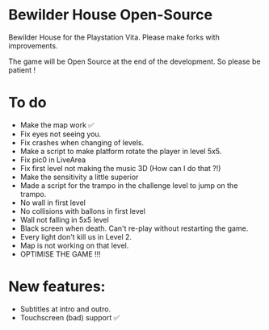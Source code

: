 # Bewilder House Open-Source
Bewilder House for the Playstation Vita.
Please make forks with improvements.

The game will be Open Source at the end of the development. So please be patient !

# To do
- Make the map work ✅
- Fix eyes not seeing you.
- Fix crashes when changing of levels.
- Make a script to make platform rotate the player in level 5x5.
- Fix pic0 in LiveArea
- Fix first level not making the music 3D (How can I do that ?!)
- Make the sensitivity a little superior
- Made a script for the trampo in the challenge level to jump on the trampo.
- No wall in first level
- No collisions with ballons in first level
- Wall not falling in 5x5 level
- Black screen when death. Can't re-play without restarting the game.
- Every light don't kill us in Level 2.
- Map is not working on that level.
- OPTIMISE THE GAME !!!

# New features:
- Subtitles at intro and outro.
- Touchscreen (bad) support ✅
